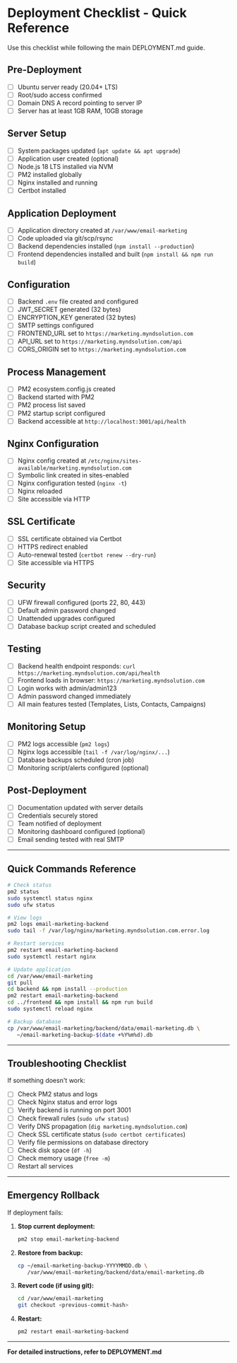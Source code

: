 # Deployment Checklist - Quick Reference

Use this checklist while following the main DEPLOYMENT.md guide.

## Pre-Deployment

- [ ] Ubuntu server ready (20.04+ LTS)
- [ ] Root/sudo access confirmed
- [ ] Domain DNS A record pointing to server IP
- [ ] Server has at least 1GB RAM, 10GB storage

## Server Setup

- [ ] System packages updated (`apt update && apt upgrade`)
- [ ] Application user created (optional)
- [ ] Node.js 18 LTS installed via NVM
- [ ] PM2 installed globally
- [ ] Nginx installed and running
- [ ] Certbot installed

## Application Deployment

- [ ] Application directory created at `/var/www/email-marketing`
- [ ] Code uploaded via git/scp/rsync
- [ ] Backend dependencies installed (`npm install --production`)
- [ ] Frontend dependencies installed and built (`npm install && npm run build`)

## Configuration

- [ ] Backend `.env` file created and configured
- [ ] JWT_SECRET generated (32 bytes)
- [ ] ENCRYPTION_KEY generated (32 bytes)
- [ ] SMTP settings configured
- [ ] FRONTEND_URL set to `https://marketing.myndsolution.com`
- [ ] API_URL set to `https://marketing.myndsolution.com/api`
- [ ] CORS_ORIGIN set to `https://marketing.myndsolution.com`

## Process Management

- [ ] PM2 ecosystem.config.js created
- [ ] Backend started with PM2
- [ ] PM2 process list saved
- [ ] PM2 startup script configured
- [ ] Backend accessible at `http://localhost:3001/api/health`

## Nginx Configuration

- [ ] Nginx config created at `/etc/nginx/sites-available/marketing.myndsolution.com`
- [ ] Symbolic link created in sites-enabled
- [ ] Nginx configuration tested (`nginx -t`)
- [ ] Nginx reloaded
- [ ] Site accessible via HTTP

## SSL Certificate

- [ ] SSL certificate obtained via Certbot
- [ ] HTTPS redirect enabled
- [ ] Auto-renewal tested (`certbot renew --dry-run`)
- [ ] Site accessible via HTTPS

## Security

- [ ] UFW firewall configured (ports 22, 80, 443)
- [ ] Default admin password changed
- [ ] Unattended upgrades configured
- [ ] Database backup script created and scheduled

## Testing

- [ ] Backend health endpoint responds: `curl https://marketing.myndsolution.com/api/health`
- [ ] Frontend loads in browser: `https://marketing.myndsolution.com`
- [ ] Login works with admin/admin123
- [ ] Admin password changed immediately
- [ ] All main features tested (Templates, Lists, Contacts, Campaigns)

## Monitoring Setup

- [ ] PM2 logs accessible (`pm2 logs`)
- [ ] Nginx logs accessible (`tail -f /var/log/nginx/...`)
- [ ] Database backups scheduled (cron job)
- [ ] Monitoring script/alerts configured (optional)

## Post-Deployment

- [ ] Documentation updated with server details
- [ ] Credentials securely stored
- [ ] Team notified of deployment
- [ ] Monitoring dashboard configured (optional)
- [ ] Email sending tested with real SMTP

---

## Quick Commands Reference

```bash
# Check status
pm2 status
sudo systemctl status nginx
sudo ufw status

# View logs
pm2 logs email-marketing-backend
sudo tail -f /var/log/nginx/marketing.myndsolution.com.error.log

# Restart services
pm2 restart email-marketing-backend
sudo systemctl restart nginx

# Update application
cd /var/www/email-marketing
git pull
cd backend && npm install --production
pm2 restart email-marketing-backend
cd ../frontend && npm install && npm run build
sudo systemctl reload nginx

# Backup database
cp /var/www/email-marketing/backend/data/email-marketing.db \
   ~/email-marketing-backup-$(date +%Y%m%d).db
```

---

## Troubleshooting Checklist

If something doesn't work:

- [ ] Check PM2 status and logs
- [ ] Check Nginx status and error logs
- [ ] Verify backend is running on port 3001
- [ ] Check firewall rules (`sudo ufw status`)
- [ ] Verify DNS propagation (`dig marketing.myndsolution.com`)
- [ ] Check SSL certificate status (`sudo certbot certificates`)
- [ ] Verify file permissions on database directory
- [ ] Check disk space (`df -h`)
- [ ] Check memory usage (`free -m`)
- [ ] Restart all services

---

## Emergency Rollback

If deployment fails:

1. **Stop current deployment:**
   ```bash
   pm2 stop email-marketing-backend
   ```

2. **Restore from backup:**
   ```bash
   cp ~/email-marketing-backup-YYYYMMDD.db \
      /var/www/email-marketing/backend/data/email-marketing.db
   ```

3. **Revert code (if using git):**
   ```bash
   cd /var/www/email-marketing
   git checkout <previous-commit-hash>
   ```

4. **Restart:**
   ```bash
   pm2 restart email-marketing-backend
   ```

---

**For detailed instructions, refer to DEPLOYMENT.md**
